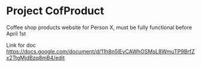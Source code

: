 # Project CofProduct
Coffee shop products website for Person X, must be fully functional before April 1st

Link for doc https://docs.google.com/document/d/11h8n5lEyCAWhOSMsL8WmuTP9BrfZx2TtgMjdBzq8mB4/edit

